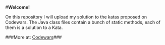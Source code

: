 #**Welcome!**


On this repository I will upload my solution to the katas proposed on Codewars.
The Java class files contain a bunch of static methods, each of them is a solution to a Kata.


###More at: [Codewars](https://www.codewars.com)###